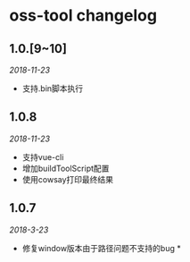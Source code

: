 # oss-tool changelog

## 1.0.[9~10]
*2018-11-23*
* 支持.bin脚本执行


## 1.0.8
*2018-11-23*
* 支持vue-cli
* 增加buildToolScript配置
* 使用cowsay打印最终结果

## 1.0.7
*2018-3-23*
* 修复window版本由于路径问题不支持的bug *
